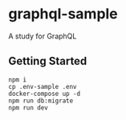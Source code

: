 # graphql-sample

A study for GraphQL

## Getting Started

```
npm i
cp .env-sample .env
docker-compose up -d
npm run db:migrate
npm run dev
```
